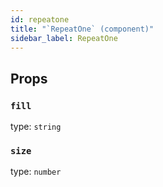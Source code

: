 ```yaml
---
id: repeatone
title: "`RepeatOne` (component)"
sidebar_label: RepeatOne
---
```



Props
-----

### `fill`

type: `string`


### `size`

type: `number`

